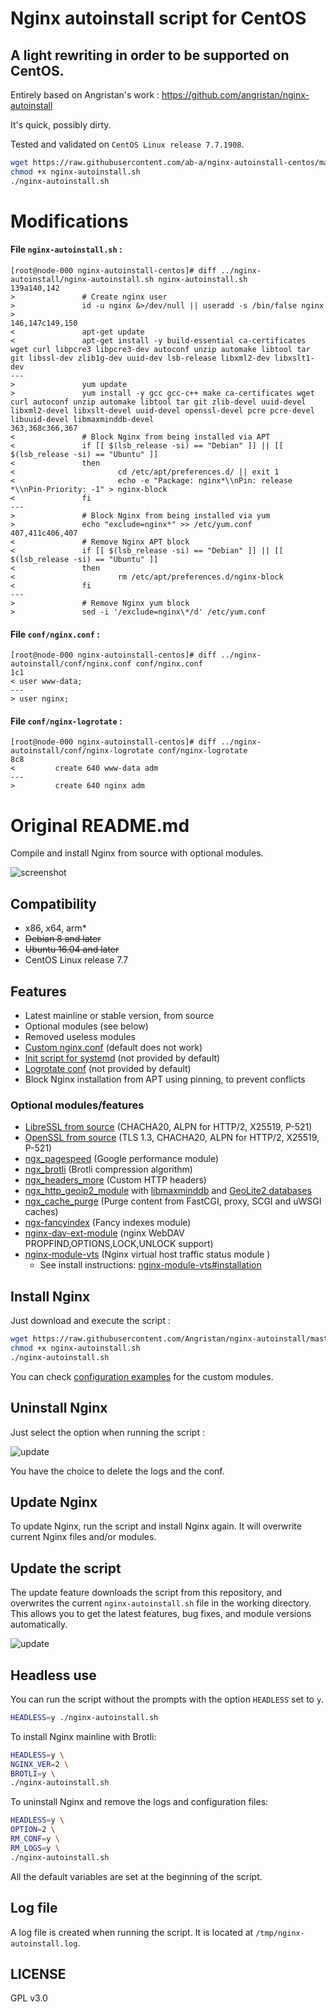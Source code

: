 # Nginx autoinstall script for CentOS

## A light rewriting in order to be supported on CentOS.

Entirely based on Angristan's work : https://github.com/angristan/nginx-autoinstall

It's quick, possibly dirty.

Tested and validated on `CentOS Linux release 7.7.1908`.

```sh
wget https://raw.githubusercontent.com/ab-a/nginx-autoinstall-centos/master/nginx-autoinstall.sh
chmod +x nginx-autoinstall.sh
./nginx-autoinstall.sh
```

# Modifications
#### File `nginx-autoinstall.sh` :
```
[root@node-000 nginx-autoinstall-centos]# diff ../nginx-autoinstall/nginx-autoinstall.sh nginx-autoinstall.sh
139a140,142
>               # Create nginx user
>               id -u nginx &>/dev/null || useradd -s /bin/false nginx
>
146,147c149,150
<               apt-get update
<               apt-get install -y build-essential ca-certificates wget curl libpcre3 libpcre3-dev autoconf unzip automake libtool tar git libssl-dev zlib1g-dev uuid-dev lsb-release libxml2-dev libxslt1-dev
---
>               yum update
>               yum install -y gcc gcc-c++ make ca-certificates wget curl autoconf unzip automake libtool tar git zlib-devel uuid-devel libxml2-devel libxslt-devel uuid-devel openssl-devel pcre pcre-devel libuuid-devel libmaxminddb-devel
363,368c366,367
<               # Block Nginx from being installed via APT
<               if [[ $(lsb_release -si) == "Debian" ]] || [[ $(lsb_release -si) == "Ubuntu" ]]
<               then
<                       cd /etc/apt/preferences.d/ || exit 1
<                       echo -e "Package: nginx*\\nPin: release *\\nPin-Priority: -1" > nginx-block
<               fi
---
>               # Block Nginx from being installed via yum
>               echo "exclude=nginx*" >> /etc/yum.conf
407,411c406,407
<               # Remove Nginx APT block
<               if [[ $(lsb_release -si) == "Debian" ]] || [[ $(lsb_release -si) == "Ubuntu" ]]
<               then
<                       rm /etc/apt/preferences.d/nginx-block
<               fi
---
>               # Remove Nginx yum block
>               sed -i '/exclude=nginx\*/d' /etc/yum.conf
```
#### File `conf/nginx.conf` :
```
[root@node-000 nginx-autoinstall-centos]# diff ../nginx-autoinstall/conf/nginx.conf conf/nginx.conf
1c1
< user www-data;
---
> user nginx;
```
#### File `conf/nginx-logrotate` :
```
[root@node-000 nginx-autoinstall-centos]# diff ../nginx-autoinstall/conf/nginx-logrotate conf/nginx-logrotate
8c8
<         create 640 www-data adm
---
>         create 640 nginx adm
```

# Original README.md

Compile and install Nginx from source with optional modules.

![screenshot](https://user-images.githubusercontent.com/11699655/33800227-29565ef6-dd3c-11e7-9967-7232ecd36ee4.png)

## Compatibility

* x86, x64, arm*
* ~~Debian 8 and later~~
* ~~Ubuntu 16.04 and later~~
* CentOS Linux release 7.7

## Features

* Latest mainline or stable version, from source
* Optional modules (see below)
* Removed useless modules
* [Custom nginx.conf](https://github.com/Angristan/nginx-autoinstall/blob/master/conf/nginx.conf) (default does not work)
* [Init script for systemd](https://github.com/Angristan/nginx-autoinstall/blob/master/conf/nginx.service) (not provided by default)
* [Logrotate conf](https://github.com/Angristan/nginx-autoinstall/blob/master/conf/nginx-logrotate) (not provided by default)
* Block Nginx installation from APT using pinning, to prevent conflicts

### Optional modules/features

* [LibreSSL from source](http://www.libressl.org/) (CHACHA20, ALPN for HTTP/2, X25519, P-521)
* [OpenSSL from source](https://www.openssl.org/) (TLS 1.3, CHACHA20, ALPN for HTTP/2, X25519, P-521)
* [ngx_pagespeed](https://github.com/pagespeed/ngx_pagespeed) (Google performance module)
* [ngx_brotli](https://github.com/eustas/ngx_brotli) (Brotli compression algorithm)
* [ngx_headers_more](https://github.com/openresty/headers-more-nginx-module) (Custom HTTP headers)
* [ngx_http_geoip2_module](https://github.com/leev/ngx_http_geoip2_module) with [libmaxminddb](https://github.com/maxmind/libmaxminddb) and [GeoLite2 databases](https://dev.maxmind.com/geoip/geoip2/geolite2/)
* [ngx_cache_purge](https://github.com/FRiCKLE/ngx_cache_purge) (Purge content from FastCGI, proxy, SCGI and uWSGI caches)
* [ngx-fancyindex](https://github.com/aperezdc/ngx-fancyindex) (Fancy indexes module)
* [nginx-dav-ext-module](https://github.com/arut/nginx-dav-ext-module) (nginx WebDAV PROPFIND,OPTIONS,LOCK,UNLOCK support)
* [nginx-module-vts](https://github.com/vozlt/nginx-module-vts) (Nginx virtual host traffic status module )
  - See install instructions: [nginx-module-vts#installation](https://github.com/vozlt/nginx-module-vts#installation) 

## Install Nginx

Just download and execute the script :

```sh
wget https://raw.githubusercontent.com/Angristan/nginx-autoinstall/master/nginx-autoinstall.sh
chmod +x nginx-autoinstall.sh
./nginx-autoinstall.sh
```

You can check [configuration examples](https://github.com/Angristan/nginx-autoinstall/tree/master/conf) for the custom modules.

## Uninstall Nginx

Just select the option when running the script :

![update](https://lut.im/Hj7wJKWwke/WZqeHT1QwwGfKXFf.png)

You have the choice to delete the logs and the conf.

## Update Nginx

To update Nginx, run the script and install Nginx again. It will overwrite current Nginx files and/or modules.

## Update the script

The update feature downloads the script from this repository, and overwrites the current `nginx-autoinstall.sh` file in the working directory. This allows you to get the latest features, bug fixes, and module versions automatically.

![update](https://lut.im/uQSSVxAz09/zhZRuvJjZp2paLHm.png)

## Headless use

You can run the script without the prompts with the option `HEADLESS` set to `y`.

```sh
HEADLESS=y ./nginx-autoinstall.sh
```

To install Nginx mainline with Brotli:

```sh
HEADLESS=y \
NGINX_VER=2 \
BROTLI=y \
./nginx-autoinstall.sh
```

To uninstall Nginx and remove the logs and configuration files:

```sh
HEADLESS=y \
OPTION=2 \
RM_CONF=y \
RM_LOGS=y \
./nginx-autoinstall.sh
```

All the default variables are set at the beginning of the script.

## Log file

A log file is created when running the script. It is located at `/tmp/nginx-autoinstall.log`.

## LICENSE

GPL v3.0
